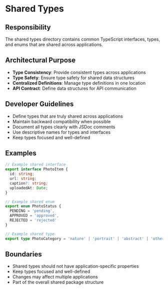 # Shared Types

## Responsibility
The shared types directory contains common TypeScript interfaces, types, and enums that are shared across applications.

## Architectural Purpose
- **Type Consistency**: Provide consistent types across applications
- **Type Safety**: Ensure type safety for shared data structures
- **Centralized Definitions**: Manage type definitions in one location
- **API Contract**: Define data structures for API communication

## Developer Guidelines
- Define types that are truly shared across applications
- Maintain backward compatibility when possible
- Document all types clearly with JSDoc comments
- Use descriptive names for types and interfaces
- Keep types focused and well-defined

## Examples
```typescript
// Example shared interface
export interface PhotoItem {
  id: string;
  url: string;
  caption?: string;
  uploadedAt: Date;
}

// Example shared enum
export enum PhotoStatus {
  PENDING = 'pending',
  APPROVED = 'approved',
  REJECTED = 'rejected'
}

// Example shared type
export type PhotoCategory = 'nature' | 'portrait' | 'abstract' | 'other';
```

## Boundaries
- Shared types should not have application-specific properties
- Keep types focused and well-defined
- Changes may affect multiple applications
- Part of the overall shared package structure